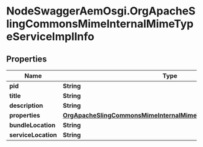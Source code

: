 # NodeSwaggerAemOsgi.OrgApacheSlingCommonsMimeInternalMimeTypeServiceImplInfo

## Properties
Name | Type | Description | Notes
------------ | ------------- | ------------- | -------------
**pid** | **String** |  | [optional] 
**title** | **String** |  | [optional] 
**description** | **String** |  | [optional] 
**properties** | [**OrgApacheSlingCommonsMimeInternalMimeTypeServiceImplProperties**](OrgApacheSlingCommonsMimeInternalMimeTypeServiceImplProperties.md) |  | [optional] 
**bundleLocation** | **String** |  | [optional] 
**serviceLocation** | **String** |  | [optional] 



